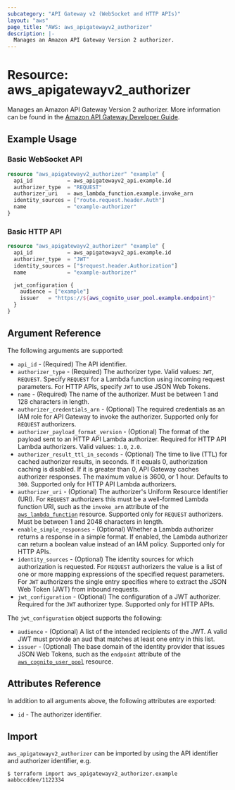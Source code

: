 ```yaml
---
subcategory: "API Gateway v2 (WebSocket and HTTP APIs)"
layout: "aws"
page_title: "AWS: aws_apigatewayv2_authorizer"
description: |-
  Manages an Amazon API Gateway Version 2 authorizer.
---
```


# Resource: aws_apigatewayv2_authorizer

Manages an Amazon API Gateway Version 2 authorizer.
More information can be found in the [Amazon API Gateway Developer Guide](https://docs.aws.amazon.com/apigateway/latest/developerguide/apigateway-websocket-api.html).

## Example Usage

### Basic WebSocket API

```terraform
resource "aws_apigatewayv2_authorizer" "example" {
  api_id           = aws_apigatewayv2_api.example.id
  authorizer_type  = "REQUEST"
  authorizer_uri   = aws_lambda_function.example.invoke_arn
  identity_sources = ["route.request.header.Auth"]
  name             = "example-authorizer"
}
```

### Basic HTTP API

```terraform
resource "aws_apigatewayv2_authorizer" "example" {
  api_id           = aws_apigatewayv2_api.example.id
  authorizer_type  = "JWT"
  identity_sources = ["$request.header.Authorization"]
  name             = "example-authorizer"

  jwt_configuration {
    audience = ["example"]
    issuer   = "https://${aws_cognito_user_pool.example.endpoint}"
  }
}
```

## Argument Reference

The following arguments are supported:

* `api_id` - (Required) The API identifier.
* `authorizer_type` - (Required) The authorizer type. Valid values: `JWT`, `REQUEST`.
Specify `REQUEST` for a Lambda function using incoming request parameters.
For HTTP APIs, specify `JWT` to use JSON Web Tokens.
* `name` - (Required) The name of the authorizer. Must be between 1 and 128 characters in length.
* `authorizer_credentials_arn` - (Optional) The required credentials as an IAM role for API Gateway to invoke the authorizer.
Supported only for `REQUEST` authorizers.
* `authorizer_payload_format_version` - (Optional) The format of the payload sent to an HTTP API Lambda authorizer. Required for HTTP API Lambda authorizers.
Valid values: `1.0`, `2.0`.
* `authorizer_result_ttl_in_seconds` - (Optional) The time to live (TTL) for cached authorizer results, in seconds. If it equals 0, authorization caching is disabled.
If it is greater than 0, API Gateway caches authorizer responses. The maximum value is 3600, or 1 hour. Defaults to `300`.
Supported only for HTTP API Lambda authorizers.
* `authorizer_uri` - (Optional) The authorizer's Uniform Resource Identifier (URI).
For `REQUEST` authorizers this must be a well-formed Lambda function URI, such as the `invoke_arn` attribute of the [`aws_lambda_function`](/docs/providers/aws/r/lambda_function.html) resource.
Supported only for `REQUEST` authorizers. Must be between 1 and 2048 characters in length.
* `enable_simple_responses` - (Optional) Whether a Lambda authorizer returns a response in a simple format. If enabled, the Lambda authorizer can return a boolean value instead of an IAM policy.
Supported only for HTTP APIs.
* `identity_sources` - (Optional) The identity sources for which authorization is requested.
For `REQUEST` authorizers the value is a list of one or more mapping expressions of the specified request parameters.
For `JWT` authorizers the single entry specifies where to extract the JSON Web Token (JWT) from inbound requests.
* `jwt_configuration` - (Optional) The configuration of a JWT authorizer. Required for the `JWT` authorizer type.
Supported only for HTTP APIs.

The `jwt_configuration` object supports the following:

* `audience` - (Optional) A list of the intended recipients of the JWT. A valid JWT must provide an aud that matches at least one entry in this list.
* `issuer` - (Optional) The base domain of the identity provider that issues JSON Web Tokens, such as the `endpoint` attribute of the [`aws_cognito_user_pool`](/docs/providers/aws/r/cognito_user_pool.html) resource.

## Attributes Reference

In addition to all arguments above, the following attributes are exported:

* `id` - The authorizer identifier.

## Import

`aws_apigatewayv2_authorizer` can be imported by using the API identifier and authorizer identifier, e.g.

```
$ terraform import aws_apigatewayv2_authorizer.example aabbccddee/1122334
```
